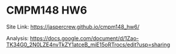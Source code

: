 # CMPM148 HW6

Site Link: https://jaspercrew.github.io/cmpm148_hw6/  

Analysis: https://docs.google.com/document/d/1Zao-TK34G0_2N0LZE4nvTkZY1atceB_miE15oRTrocs/edit?usp=sharing  



